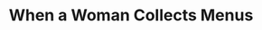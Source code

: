 ---
title: When a Woman Collects Menus
layout: entry
external_url: http://www.curatingmenus.org/articles/when-a-woman-collects-menus/
lede: I'm delighted to be collaborating with Katie Rawson on a next phase of work with the data from the New York Public Library's What's on the menu? project. We'll be publishing the work we do together at a new site specifically devoted to the menus project&mdash; www.curatingmenus.org. The first piece at Curating Menus is an in-depth look at Frank E. Buttolph, the woman who created the library's menu collection. We wanted to understand the provenance of the menus data and, therefore, needed to know how the physical collection that underpins the digital data came to be. The more we researched Buttolph’s life, the more we found ourselves compelled to tell a better and fuller story about her and her work as a collector in the early twentieth century. 
---